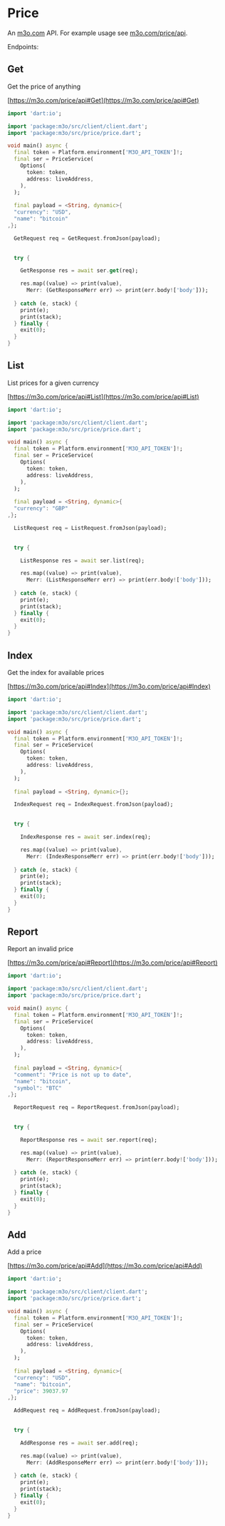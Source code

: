 # Price

An [m3o.com](https://m3o.com) API. For example usage see [m3o.com/price/api](https://m3o.com/price/api).

Endpoints:

## Get

Get the price of anything


[https://m3o.com/price/api#Get](https://m3o.com/price/api#Get)

```dart
import 'dart:io';

import 'package:m3o/src/client/client.dart';
import 'package:m3o/src/price/price.dart';

void main() async {
  final token = Platform.environment['M3O_API_TOKEN']!;
  final ser = PriceService(
    Options(
      token: token,
      address: liveAddress,
    ),
  );
 
  final payload = <String, dynamic>{
  "currency": "USD",
  "name": "bitcoin"
,};

  GetRequest req = GetRequest.fromJson(payload);

  
  try {

	GetResponse res = await ser.get(req);

    res.map((value) => print(value),
	  Merr: (GetResponseMerr err) => print(err.body!['body']));	
  
  } catch (e, stack) {
    print(e);
	print(stack);
  } finally {
    exit(0);
  }
}
```
## List

List prices for a given currency


[https://m3o.com/price/api#List](https://m3o.com/price/api#List)

```dart
import 'dart:io';

import 'package:m3o/src/client/client.dart';
import 'package:m3o/src/price/price.dart';

void main() async {
  final token = Platform.environment['M3O_API_TOKEN']!;
  final ser = PriceService(
    Options(
      token: token,
      address: liveAddress,
    ),
  );
 
  final payload = <String, dynamic>{
  "currency": "GBP"
,};

  ListRequest req = ListRequest.fromJson(payload);

  
  try {

	ListResponse res = await ser.list(req);

    res.map((value) => print(value),
	  Merr: (ListResponseMerr err) => print(err.body!['body']));	
  
  } catch (e, stack) {
    print(e);
	print(stack);
  } finally {
    exit(0);
  }
}
```
## Index

Get the index for available prices


[https://m3o.com/price/api#Index](https://m3o.com/price/api#Index)

```dart
import 'dart:io';

import 'package:m3o/src/client/client.dart';
import 'package:m3o/src/price/price.dart';

void main() async {
  final token = Platform.environment['M3O_API_TOKEN']!;
  final ser = PriceService(
    Options(
      token: token,
      address: liveAddress,
    ),
  );
 
  final payload = <String, dynamic>{};

  IndexRequest req = IndexRequest.fromJson(payload);

  
  try {

	IndexResponse res = await ser.index(req);

    res.map((value) => print(value),
	  Merr: (IndexResponseMerr err) => print(err.body!['body']));	
  
  } catch (e, stack) {
    print(e);
	print(stack);
  } finally {
    exit(0);
  }
}
```
## Report

Report an invalid price


[https://m3o.com/price/api#Report](https://m3o.com/price/api#Report)

```dart
import 'dart:io';

import 'package:m3o/src/client/client.dart';
import 'package:m3o/src/price/price.dart';

void main() async {
  final token = Platform.environment['M3O_API_TOKEN']!;
  final ser = PriceService(
    Options(
      token: token,
      address: liveAddress,
    ),
  );
 
  final payload = <String, dynamic>{
  "comment": "Price is not up to date",
  "name": "bitcoin",
  "symbol": "BTC"
,};

  ReportRequest req = ReportRequest.fromJson(payload);

  
  try {

	ReportResponse res = await ser.report(req);

    res.map((value) => print(value),
	  Merr: (ReportResponseMerr err) => print(err.body!['body']));	
  
  } catch (e, stack) {
    print(e);
	print(stack);
  } finally {
    exit(0);
  }
}
```
## Add

Add a price


[https://m3o.com/price/api#Add](https://m3o.com/price/api#Add)

```dart
import 'dart:io';

import 'package:m3o/src/client/client.dart';
import 'package:m3o/src/price/price.dart';

void main() async {
  final token = Platform.environment['M3O_API_TOKEN']!;
  final ser = PriceService(
    Options(
      token: token,
      address: liveAddress,
    ),
  );
 
  final payload = <String, dynamic>{
  "currency": "USD",
  "name": "bitcoin",
  "price": 39037.97
,};

  AddRequest req = AddRequest.fromJson(payload);

  
  try {

	AddResponse res = await ser.add(req);

    res.map((value) => print(value),
	  Merr: (AddResponseMerr err) => print(err.body!['body']));	
  
  } catch (e, stack) {
    print(e);
	print(stack);
  } finally {
    exit(0);
  }
}
```
